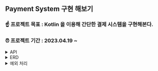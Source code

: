 ## Payment System 구현 해보기

### ☝ 프로젝트 목표 : Kotlin 을 이용해 간단한 결제 시스템을 구현해본다.

### ⏰ 프로젝트 기간 : 2023.04.19 ~ 

<details>
<summary>API</summary>
<div markdown="1">

```
- 결제 요청
POST http://localhost:8080/api/v1/pay
{
  "paymentUserId": "ehdrms6900",
  "amount": 2000,
  "merchantTransactionId": "merchantX",
  "orderName": "아이폰13"
}
```

```
- 결제 응답
{
  "paymentUserId": "endrms6900",
  "amount": 2000,
  "merchantTransactionId": "merchantX",
  "transactionAt": 2023-04-29
}
```
----

```
- 환불 요청
POST http://localhost:8080/api/v1/refund
{
  "transactionId": "zxmn1209",
  "refundId": "thisIsRefundId",
  "refundAmount" 2000,
  "refundReason" "변심으로 인한 환뷸"
}
```

```
- 환불 응답
{
  "refundTransactionId": "xxzz",
  "refundAmount": 2000,
  "refundAt": 2023-04-29
}
```




</div>
</details>

<details>
<summary>ERD</summary>
<div markdown="1">

![](https://velog.velcdn.com/images/choidongkuen/post/bc7dbf2c-ad8d-4cc1-825e-e2bbc38272fe/image.png)

</div>
</details>

<details>
<summary>예외 처리</summary>
<div markdown="1">

- PaymentException 을 통한 예외 처리

- ErrorCode 표

|이름|설명|
|---|---|
|INVALID_REQUEST| 잘못된 요청입니다. |
|ORDER_NOT_FOUND| 해당하는 원거래를 찾을 수 없습니다.|
|CANNOT_REFUND|환불이 불가능한 상태입니다.|
|CANNOT_CANCEL|취소가 불가능한 상태입니다.|
|EXCEED_REFUNDABLE_AMOUNT|환불 가능한 금액을 초과합니다.|
|PARAMETER_ILLEGAL|잘못된 파라미터 요청입니다.|
|LACK_BALANCE|잔액이 부족합니다.|
|INTERNAL_SERVER_ERROR|서버 오류입니다.|


</div>
</details>
